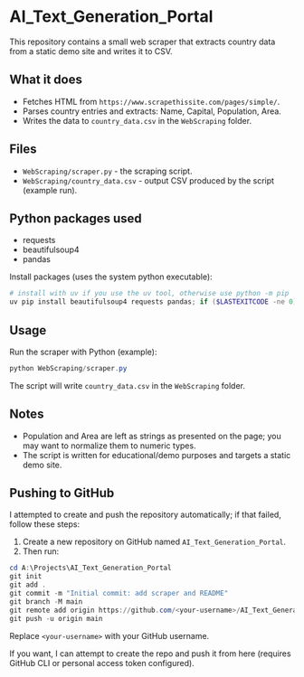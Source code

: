 # AI_Text_Generation_Portal

This repository contains a small web scraper that extracts country data from a static demo site and writes it to CSV.

## What it does
- Fetches HTML from `https://www.scrapethissite.com/pages/simple/`.
- Parses country entries and extracts: Name, Capital, Population, Area.
- Writes the data to `country_data.csv` in the `WebScraping` folder.

## Files
- `WebScraping/scraper.py` - the scraping script.
- `WebScraping/country_data.csv` - output CSV produced by the script (example run).

## Python packages used
- requests
- beautifulsoup4
- pandas

Install packages (uses the system python executable):

```powershell
# install with uv if you use the uv tool, otherwise use python -m pip
uv pip install beautifulsoup4 requests pandas; if ($LASTEXITCODE -ne 0) { python -m pip install beautifulsoup4 requests pandas }
```

## Usage
Run the scraper with Python (example):

```powershell
python WebScraping/scraper.py
```

The script will write `country_data.csv` in the `WebScraping` folder.

## Notes
- Population and Area are left as strings as presented on the page; you may want to normalize them to numeric types.
- The script is written for educational/demo purposes and targets a static demo site.

## Pushing to GitHub
I attempted to create and push the repository automatically; if that failed, follow these steps:

1. Create a new repository on GitHub named `AI_Text_Generation_Portal`.
2. Then run:

```powershell
cd A:\Projects\AI_Text_Generation_Portal
git init
git add .
git commit -m "Initial commit: add scraper and README"
git branch -M main
git remote add origin https://github.com/<your-username>/AI_Text_Generation_Portal.git
git push -u origin main
```

Replace `<your-username>` with your GitHub username.

If you want, I can attempt to create the repo and push it from here (requires GitHub CLI or personal access token configured).